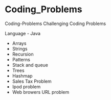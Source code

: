 # Coding_Problems
Coding-Problems  Challenging Coding Problems

Language - Java
* Arrays
* Strings
* Recursion
* Patterns
* Stack and queue
* Trees
* Hashmap
* Sales Tax Problem
* Ipod problem
* Web browers URL problem
